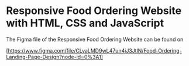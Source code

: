 # Responsive Food Ordering Website with HTML, CSS and JavaScript


The Figma file of the Responsive Food Ordering Website can be found on 

[https://www.figma.com/file/CLvaLMD9wL47un4iJ3JtlN/Food-Ordering-Landing-Page-Design?node-id=0%3A1]
